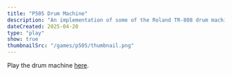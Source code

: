 ```yaml
---
title: "P505 Drum Machine"
description: "An implementation of some of the Roland TR-808 drum machine sequencer functionality, using P5."
dateCreated: 2025-04-20
type: "play"
show: true
thumbnailSrc: "/games/p505/thumbnail.png"
---
```


Play the drum machine [here](/p505/index.html).
